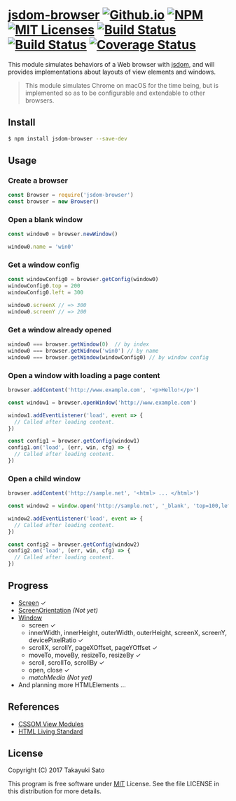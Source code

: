# [jsdom-browser][repo-url] [![Github.io][io-image]][io-url] [![NPM][npm-img]][npm-url] [![MIT Licenses][mit-img]][mit-url] [![Build Status][travis-img]][travis-url] [![Build Status][appveyor-img]][appveyor-url] [![Coverage Status][coverage-img]][coverage-url]

This module simulates behaviors of a Web browser with [jsdom](https://github.com/tmpvar/jsdom), and will provides implementations about layouts of view elements and windows.

> This module simulates Chrome on macOS for the time being, but is implemented so as to be configurable and extendable to other browsers.

## Install

```sh
$ npm install jsdom-browser --save-dev
```

## Usage

### Create a browser

```js
const Browser = require('jsdom-browser')
const browser = new Browser()
```

### Open a blank window

```js
const window0 = browser.newWindow()

window0.name = 'win0'
```

### Get a window config

```js
const windowConfig0 = browser.getConfig(window0)
windowConfig0.top = 200
windowConfig0.left = 300

window0.screenX // => 300
window0.screenY // => 200
```

### Get a window already opened

```js
window0 === browser.getWindow(0)  // by index
window0 === browser.getWidnow('win0') // by name
window0 === browser.getWindow(windowConfig0) // by window config
```

### Open a window with loading a page content

```js
browser.addContent('http://www.example.com', '<p>Hello!</p>')

const window1 = browser.openWindow('http://www.example.com')

window1.addEventListener('load', event => {
  // Called after loading content.
})

const config1 = browser.getConfig(window1)
config1.on('load', (err, win, cfg) => {
  // Called after loading content.
})
```

### Open a child window

```js
browser.addContent('http://sample.net', '<html> ... </html>')

const window2 = window.open('http://sample.net', '_blank', 'top=100,left=200,height=300,width=400')

window2.addEventListener('load', event => {
  // Called after loading content.
})

const config2 = browser.getConfig(window2)
config2.on('load', (err, win, cfg) => {
  // Called after loading content.
})
```

## Progress

- [Screen](https://www.w3.org/TR/cssom-view-1/#screen) &#x2713;
- [ScreenOrientation](https://www.w3.org/TR/screen-orientation/) *(Not yet)*
- [Window](https://www.w3.org/TR/cssom-view-1/#extensions-to-the-window-interface)
    - screen &#x2713;
    - innerWidth, innerHeight, outerWidth, outerHeight, screenX, screenY,
      devicePixelRatio &#x2713;
    - scrollX, scrollY, pageXOffset, pageYOffset &#x2713;
    - moveTo, moveBy, resizeTo, resizeBy &#x2713;
    - scroll, scrollTo, scrollBy  &#x2713;
    - open, close  &#x2713;
    - *matchMedia (Not yet)*
- And planning more HTMLElements ...

## References

- [CSSOM View Modules](https://www.w3.org/TR/cssom-view-1)
- [HTML Living Standard](https://html.spec.whatwg.org/multipage/)

## License

Copyright (C) 2017 Takayuki Sato

This program is free software under [MIT][mit-url] License.
See the file LICENSE in this distribution for more details.


[repo-url]: https://github.com/sttk/jsdom-browser/
[io-image]: http://img.shields.io/badge/HP-github.io-ff99cc.svg
[io-url]: https://sttk.github.io/jsdom-browser/
[npm-img]: https://img.shields.io/badge/npm-v0.6.0-blue.svg
[npm-url]: https://www.npmjs.org/package/jsdom-browser/
[mit-img]: https://img.shields.io/badge/license-MIT-green.svg
[mit-url]: https://opensource.org/licenses.MIT
[travis-img]: https://travis-ci.org/sttk/jsdom-browser.svg?branch=master
[travis-url]: https://travis-ci.org/sttk/jsdom-browser
[appveyor-img]: https://ci.appveyor.com/api/projects/status/github/sttk/jsdom-browser?branch=master&svg=true
[appveyor-url]: https://ci.appveyor.com/project/sttk/jsdom-browser
[coverage-img]: https://coveralls.io/repos/github/sttk/jsdom-browser/badge.svg?branch=master
[coverage-url]: https://coveralls.io/github/sttk/jsdom-browser?branch=master
